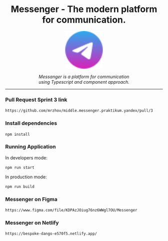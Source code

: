 <h1 align="center">Messenger - The modern platform for communication.</h1>

<p align="center">
  <img src="src/assets/images/logo.svg" alt="angular-logo" width="120px" height="120px"/>
</p>

<p align="center">
  <i>Messanger is a platform for communication
    <br>using Typescript and component approach.</i>
  <br>
</p>

<hr>

### Pull Request Sprint 3 link

```
https://github.com/mrzhov/middle.messenger.praktikum.yandex/pull/3
```

### Install dependencies

```
npm install
```

### Running Application

In developers mode:

```
npm run start
```

In production mode:

```
npm run build
```

### Messenger on Figma

```
https://www.figma.com/file/KDPAzJOiug76nz6WWgl7OU/Messenger
```

### Messenger on Netlify

```
https://bespoke-dango-e570f5.netlify.app/
```